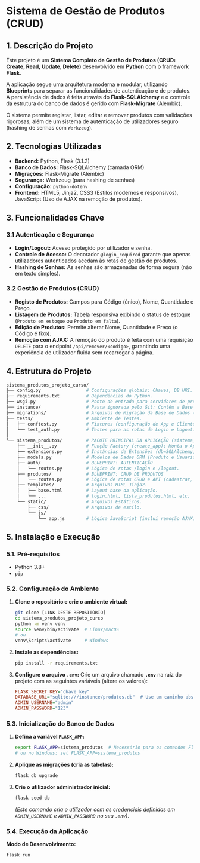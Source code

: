 # Sistema de Gestão de Produtos (CRUD)

## 1. Descrição do Projeto

Este projeto é um **Sistema Completo de Gestão de Produtos (CRUD: Create, Read, Update, Delete)** desenvolvido em **Python** com o framework **Flask**.

A aplicação segue uma arquitetura moderna e modular, utilizando **Blueprints** para separar as funcionalidades de autenticação e de produtos. A persistência de dados é feita através do **Flask-SQLAlchemy** e o controle da estrutura do banco de dados é gerido com **Flask-Migrate** (Alembic).

O sistema permite registar, listar, editar e remover produtos com validações rigorosas, além de um sistema de autenticação de utilizadores seguro (hashing de senhas com `Werkzeug`).

## 2. Tecnologias Utilizadas

* **Backend:** Python, Flask (3.1.2)
* **Banco de Dados:** Flask-SQLAlchemy (camada ORM)
* **Migrações:** Flask-Migrate (Alembic)
* **Segurança:** Werkzeug (para hashing de senhas)
* **Configuração:** `python-dotenv`
* **Frontend:** HTML5, Jinja2, CSS3 (Estilos modernos e responsivos), JavaScript (Uso de AJAX na remoção de produtos).

## 3. Funcionalidades Chave

### 3.1 Autenticação e Segurança
* **Login/Logout:** Acesso protegido por utilizador e senha.
* **Controle de Acesso:** O decorador `@login_required` garante que apenas utilizadores autenticados acedam às rotas de gestão de produtos.
* **Hashing de Senhas:** As senhas são armazenadas de forma segura (não em texto simples).

### 3.2 Gestão de Produtos (CRUD)
* **Registo de Produtos:** Campos para Código (único), Nome, Quantidade e Preço.
* **Listagem de Produtos:** Tabela responsiva exibindo o status de estoque (`Produto em estoque` ou `Produto em falta`).
* **Edição de Produtos:** Permite alterar Nome, Quantidade e Preço (o Código é fixo).
* **Remoção com AJAX:** A remoção do produto é feita com uma requisição `DELETE` para o endpoint `/api/remover/<codigo>`, garantindo uma experiência de utilizador fluida sem recarregar a página.

## 4. Estrutura do Projeto
```bash
sistema_produtos_projeto_curso/
├── config.py                 # Configurações globais: Chaves, DB URI.
├── requirements.txt          # Dependências do Python.
├── wsgi.py                   # Ponto de entrada para servidores de produção (Gunicorn).
├── instance/                 # Pasta ignorada pelo Git: Contém a Base de Dados (produtos.db).
├── migrations/               # Arquivos de Migração da Base de Dados (Alembic/Flask-Migrate).
├── tests/                    # Ambiente de Testes.
│   ├── conftest.py           # Fixtures (configuração de App e Cliente para testes).
│   └── test_auth.py          # Testes para as rotas de Login e Logout.
│
└── sistema_produtos/         # PACOTE PRINCIPAL DA APLICAÇÃO (sistema_produtos)
    ├── __init__.py           # Função Factory (create_app): Monta o App e registra Blueprints.
    ├── extensions.py         # Instâncias de Extensões (db=SQLAlchemy, migrate=Migrate).
    ├── models.py             # Modelos de Dados ORM (Produto e Usuario).
    ├── auth/                 # BLUEPRINT: AUTENTICAÇÃO
    │   └── routes.py         # Lógica de rotas /login e /logout.
    ├── produtos/             # BLUEPRINT: CRUD DE PRODUTOS
    │   └── routes.py         # Lógica de rotas CRUD e API (cadastrar, listar, editar, remover).
    ├── templates/            # Arquivos HTML Jinja2.
    │   ├── base.html         # Layout base da aplicação.
    │   └── ...               # login.html, lista_produtos.html, etc.
    └── static/               # Arquivos Estáticos.
        ├── css/              # Arquivos de estilo.
        └── js/
            └── app.js        # Lógica JavaScript (inclui remoção AJAX).
```

## 5. Instalação e Execução

### 5.1. Pré-requisitos
* Python 3.8+
* `pip`

### 5.2. Configuração do Ambiente

1.  **Clone o repositório e crie o ambiente virtual:**
    ```bash
    git clone [LINK DESTE REPOSITÓRIO]
    cd sistema_produtos_projeto_curso
    python -m venv venv
    source venv/bin/activate  # Linux/macOS
    # ou
    venv\Scripts\activate     # Windows
    ```

2.  **Instale as dependências:**
    ```bash
    pip install -r requirements.txt
    ```

3.  **Configure o arquivo `.env`:**
    Crie um arquivo chamado **`.env`** na raiz do projeto com as seguintes variáveis (altere os valores):

    ```ini
    FLASK_SECRET_KEY="chave_key"
    DATABASE_URL="sqlite:///instance/produtos.db"  # Use um caminho absoluto ou relativo, mas crie a pasta 'instance'.
    ADMIN_USERNAME="admin"
    ADMIN_PASSWORD="123"
    ```

### 5.3. Inicialização do Banco de Dados

1.  **Defina a variável `FLASK_APP`:**
    ```bash
    export FLASK_APP=sistema_produtos  # Necessário para os comandos Flask CLI
    # ou no Windows: set FLASK_APP=sistema_produtos
    ```

2.  **Aplique as migrações (cria as tabelas):**
    ```bash
    flask db upgrade
    ```

3.  **Crie o utilizador administrador inicial:**
    ```bash
    flask seed-db
    ```
    *(Este comando cria o utilizador com as credenciais definidas em `ADMIN_USERNAME` e `ADMIN_PASSWORD` no seu `.env`)*.

### 5.4. Execução da Aplicação

**Modo de Desenvolvimento:**
```bash
flask run
